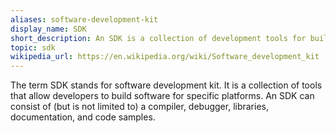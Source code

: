 ```yaml
---
aliases: software-development-kit
display_name: SDK
short_description: An SDK is a collection of development tools for building software.
topic: sdk
wikipedia_url: https://en.wikipedia.org/wiki/Software_development_kit
---
```

The term SDK stands for software development kit. It is a collection of tools that allow developers to build software for specific platforms. An SDK can consist of (but is not limited to) a compiler, debugger, libraries, documentation, and code samples.
